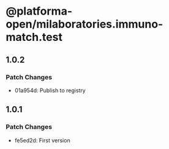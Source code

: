 # @platforma-open/milaboratories.immuno-match.test

## 1.0.2

### Patch Changes

- 01a954d: Publish to registry

## 1.0.1

### Patch Changes

- fe5ed2d: First version
